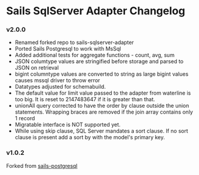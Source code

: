 # Sails SqlServer Adapter Changelog

### v2.0.0
* Renamed forked repo to sails-sqlserver-adapter
* Ported Sails Postgresql to work with MsSql
* Added additional tests for aggregate functions - count, avg, sum
* JSON columtype values are stringified before storage and parsed to JSON on retrieval
* bigint columntype values are converted to string as large bigint values causes mssql driver to throw error
* Datatypes adjusted for schemabuild.
* The default value for limit value passed to the adapter from waterline is too big. It is reset to 2147483647 if it is greater than that.
* unionAll query corrected to have the order by clause outside the union statements. Wrapping braces are removed if the join array contains only 1 record
* Migratable interface is NOT supported yet.
* While using skip clause, SQL Server mandates a sort clause. If no sort clause is present add a sort by with the model's primary key.

### v1.0.2
Forked from [sails-postgresql](https://github.com/balderdashy/sails-postgresql)
